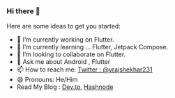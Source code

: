 ### Hi there 👋

Here are some ideas to get you started:

- 🔭 I’m currently working on Flutter.
- 🌱 I’m currently learning ... Flutter, Jetpack Compose.
- 👯 I’m looking to collaborate on Flutter.
- 💬 Ask me about Android , Flutter
- 📫 How to reach me: [Twitter : @yrajshekhar231](https://twitter.com/yrajshekhar231)
- 😄 Pronouns: He/Him
-  Read My Blog : [Dev.to](https://dev.to/iamrajshekhar),  [Hashnode](https://hashnode.com/@rajshekhar1402)
